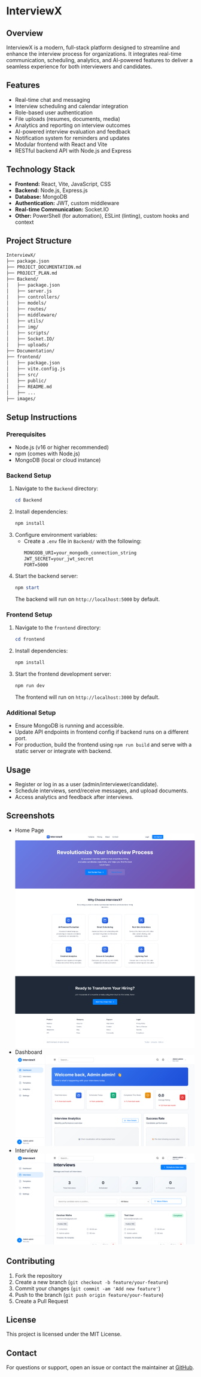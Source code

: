 # InterviewX

## Overview
InterviewX is a modern, full-stack platform designed to streamline and enhance the interview process for organizations. It integrates real-time communication, scheduling, analytics, and AI-powered features to deliver a seamless experience for both interviewers and candidates.

## Features
- Real-time chat and messaging
- Interview scheduling and calendar integration
- Role-based user authentication
- File uploads (resumes, documents, media)
- Analytics and reporting on interview outcomes
- AI-powered interview evaluation and feedback
- Notification system for reminders and updates
- Modular frontend with React and Vite
- RESTful backend API with Node.js and Express

## Technology Stack
- **Frontend:** React, Vite, JavaScript, CSS
- **Backend:** Node.js, Express.js
- **Database:** MongoDB
- **Authentication:** JWT, custom middleware
- **Real-time Communication:** Socket.IO
- **Other:** PowerShell (for automation), ESLint (linting), custom hooks and context

## Project Structure
```
InterviewX/
├── package.json
├── PROJECT_DOCUMENTATION.md
├── PROJECT_PLAN.md
├── Backend/
│   ├── package.json
│   ├── server.js
│   ├── controllers/
│   ├── models/
│   ├── routes/
│   ├── middleware/
│   ├── utils/
│   ├── img/
│   ├── scripts/
│   ├── Socket.IO/
│   ├── uploads/
├── Documentation/
├── frontend/
│   ├── package.json
│   ├── vite.config.js
│   ├── src/
│   ├── public/
│   ├── README.md
│   ├── ...
├── images/
```

## Setup Instructions

### Prerequisites
- Node.js (v16 or higher recommended)
- npm (comes with Node.js)
- MongoDB (local or cloud instance)

### Backend Setup
1. Navigate to the `Backend` directory:
   ```powershell
   cd Backend
   ```
2. Install dependencies:
   ```powershell
   npm install
   ```
3. Configure environment variables:
   - Create a `.env` file in `Backend/` with the following:
     ```env
     MONGODB_URI=your_mongodb_connection_string
     JWT_SECRET=your_jwt_secret
     PORT=5000
     ```
4. Start the backend server:
   ```powershell
   npm start
   ```
   The backend will run on `http://localhost:5000` by default.

### Frontend Setup
1. Navigate to the `frontend` directory:
   ```powershell
   cd frontend
   ```
2. Install dependencies:
   ```powershell
   npm install
   ```
3. Start the frontend development server:
   ```powershell
   npm run dev
   ```
   The frontend will run on `http://localhost:3000` by default.

### Additional Setup
- Ensure MongoDB is running and accessible.
- Update API endpoints in frontend config if backend runs on a different port.
- For production, build the frontend using `npm run build` and serve with a static server or integrate with backend.

## Usage
- Register or log in as a user (admin/interviewer/candidate).
- Schedule interviews, send/receive messages, and upload documents.
- Access analytics and feedback after interviews.

## Screenshots

- Home Page
![alt text](<Screenshot 2025-10-14 at 13-08-33 InterviewX Automate Your Interviews.png>)
- Dashboard
![alt text](<Screenshot 2025-10-14 at 13-11-02 InterviewX Automate Your Interviews.png>)
- Interview
![alt text](<Screenshot 2025-10-14 at 13-11-49 InterviewX Automate Your Interviews.png>)

## Contributing
1. Fork the repository
2. Create a new branch (`git checkout -b feature/your-feature`)
3. Commit your changes (`git commit -am 'Add new feature'`)
4. Push to the branch (`git push origin feature/your-feature`)
5. Create a Pull Request

## License
This project is licensed under the MIT License.

## Contact
For questions or support, open an issue or contact the maintainer at [GitHub](https://github.com/1510darshan).
